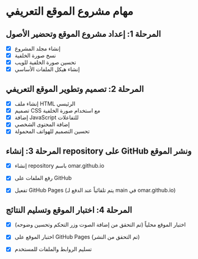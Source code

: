 # مهام مشروع الموقع التعريفي

## المرحلة 1: إعداد مشروع الموقع وتحضير الأصول
- [x] إنشاء مجلد المشروع
- [x] نسخ صورة الخلفية
- [x] تحسين صورة الخلفية للويب
- [x] إنشاء هيكل الملفات الأساسي

## المرحلة 2: تصميم وتطوير الموقع التعريفي
- [x] إنشاء ملف HTML الرئيسي
- [x] تصميم CSS مع استخدام صورة الخلفية
- [x] إضافة JavaScript للتفاعلات
- [x] إضافة المحتوى الشخصي
- [x] تحسين التصميم للهواتف المحمولة

## المرحلة 3: إنشاء repository على GitHub ونشر الموقع
- [x] إنشاء repository باسم omar.github.io
- [x] رفع الملفات على GitHub
- [x] تفعيل GitHub Pages (يتم تلقائياً عند الدفع لـ main في omar.github.io)


## المرحلة 4: اختبار الموقع وتسليم النتائج
- [x] اختبار الموقع محلياً (تم التحقق من إضافة الصوت وزر التحكم وتحسين وضوحه)
- [x] اختبار الموقع على GitHub Pages (تم التحقق من النشر)
- [x] تسليم الروابط والملفات للمستخدم

